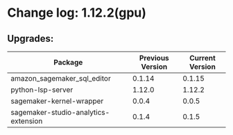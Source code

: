 # Change log: 1.12.2(gpu)

## Upgrades: 

Package | Previous Version | Current Version
---|---|---
amazon_sagemaker_sql_editor|0.1.14|0.1.15
python-lsp-server|1.12.0|1.12.2
sagemaker-kernel-wrapper|0.0.4|0.0.5
sagemaker-studio-analytics-extension|0.1.4|0.1.5
